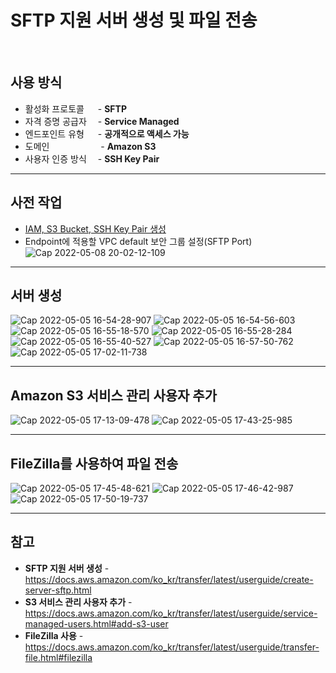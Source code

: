 # SFTP 지원 서버 생성 및 파일 전송

<br/>

## 사용 방식
- 활성화 프로토콜 　 - **SFTP**  
- 자격 증명 공급자 　- **Service Managed**  
- 엔드포인트 유형 　 - **공개적으로 액세스 가능**  
- 도메인 　　　 　　 - **Amazon S3**  
- 사용자 인증 방식　 - **SSH Key Pair**  

<hr>

## 사전 작업
- [IAM, S3 Bucket, SSH Key Pair 생성](https://github.com/kva231/AWS-Tech-Note/blob/master/Migration%20%26%20Transfer/AWS%20Transfer%20Family/%EC%82%AC%EC%A0%84%20%EC%9E%91%EC%97%85.md)
- Endpoint에 적용할 VPC default 보안 그룹 설정(SFTP Port)
  ![Cap 2022-05-08 20-02-12-109](https://user-images.githubusercontent.com/46125158/167293256-25846871-88fe-4b65-bac4-da9093fef9e7.png)

<hr>

## 서버 생성
![Cap 2022-05-05 16-54-28-907](https://user-images.githubusercontent.com/46125158/166897871-2f555767-1f7f-4102-a00c-7ab3327d3f74.png)
![Cap 2022-05-05 16-54-56-603](https://user-images.githubusercontent.com/46125158/166897875-f4686e70-802e-46a4-94f2-53f89360fdf4.png)
![Cap 2022-05-05 16-55-18-570](https://user-images.githubusercontent.com/46125158/166897876-bbe5cf51-ecc1-4dab-99f1-7b56a293d8a0.png)
![Cap 2022-05-05 16-55-28-284](https://user-images.githubusercontent.com/46125158/166897878-f74960ed-288e-4bf5-8214-ee207181e4d7.png)
![Cap 2022-05-05 16-55-40-527](https://user-images.githubusercontent.com/46125158/166897879-b2a4e517-793f-43c6-837e-75029a893050.png)
![Cap 2022-05-05 16-57-50-762](https://user-images.githubusercontent.com/46125158/166897881-5278d851-d7f4-4a6f-9105-9da34153e623.png)
![Cap 2022-05-05 17-02-11-738](https://user-images.githubusercontent.com/46125158/166897882-2faa1425-3ef1-43fa-a425-2e51736c614f.png)

<hr>

## Amazon S3 서비스 관리 사용자 추가
![Cap 2022-05-05 17-13-09-478](https://user-images.githubusercontent.com/46125158/166905417-6b840b42-9306-4a8e-b824-27eb8f4850a0.png)
![Cap 2022-05-05 17-43-25-985](https://user-images.githubusercontent.com/46125158/166905424-c4812b27-cbaa-4134-a6be-e1e227286059.png)

<hr>

## FileZilla를 사용하여 파일 전송
![Cap 2022-05-05 17-45-48-621](https://user-images.githubusercontent.com/46125158/166904124-5db8da09-7ff2-45d6-97f2-3528fd4f4a8d.png)
![Cap 2022-05-05 17-46-42-987](https://user-images.githubusercontent.com/46125158/166904132-94948153-3114-43b2-8372-cd59bac7b58d.png)
![Cap 2022-05-05 17-50-19-737](https://user-images.githubusercontent.com/46125158/166904138-c7e71686-97d3-455f-89c0-2daf3a8ee2d4.png)

<hr>

## 참고
- **SFTP 지원 서버 생성** - https://docs.aws.amazon.com/ko_kr/transfer/latest/userguide/create-server-sftp.html
- **S3 서비스 관리 사용자 추가** - https://docs.aws.amazon.com/ko_kr/transfer/latest/userguide/service-managed-users.html#add-s3-user
- **FileZilla 사용** - https://docs.aws.amazon.com/ko_kr/transfer/latest/userguide/transfer-file.html#filezilla
